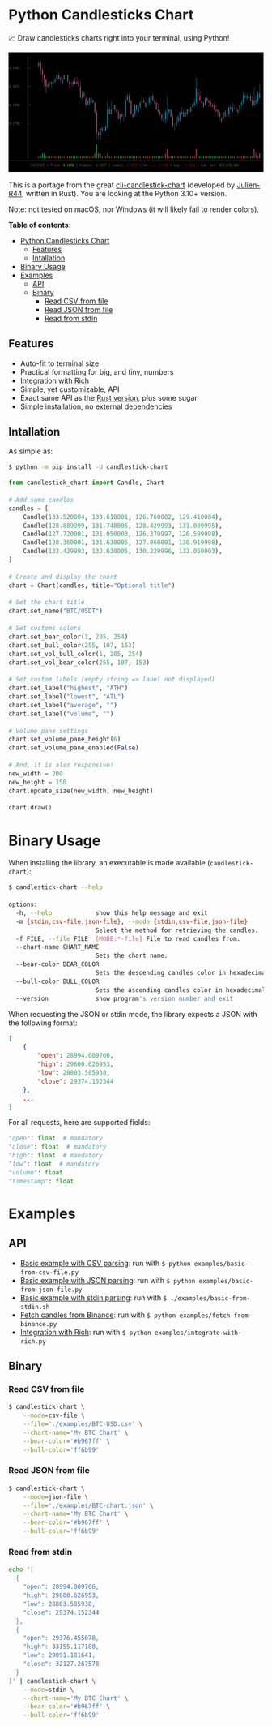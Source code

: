 # Python Candlesticks Chart

📈 Draw candlesticks charts right into your terminal, using Python!

![Preview](examples/screenshot.png)

This is a portage from the great [cli-candlestick-chart](https://github.com/Julien-R44/cli-candlestick-chart) (developed by [Julien-R44](https://github.com/Julien-R44), written in Rust).
You are looking at the Python 3.10+ version.

Note: not tested on macOS, nor Windows (it will likely fail to render colors).

**Table of contents**:
- [Python Candlesticks Chart](#python-candlesticks-chart)
  - [Features](#features)
  - [Intallation](#intallation)
- [Binary Usage](#binary-usage)
- [Examples](#examples)
  - [API](#api)
  - [Binary](#binary)
    - [Read CSV from file](#read-csv-from-file)
    - [Read JSON from file](#read-json-from-file)
    - [Read from stdin](#read-from-stdin)

## Features

- Auto-fit to terminal size
- Practical formatting for big, and tiny, numbers
- Integration with [Rich](https://github.com/Textualize/rich)
- Simple, yet customizable, API
- Exact same API as the [Rust version](https://github.com/Julien-R44/cli-candlestick-chart), plus some sugar
- Simple installation, no external dependencies

## Intallation

As simple as:

```bash
$ python -m pip install -U candlestick-chart
```

```python
from candlestick_chart import Candle, Chart

# Add some candles
candles = [
    Candle(133.520004, 133.610001, 126.760002, 129.410004),
    Candle(128.889999, 131.740005, 128.429993, 131.009995),
    Candle(127.720001, 131.050003, 126.379997, 126.599998),
    Candle(128.360001, 131.630005, 127.860001, 130.919998),
    Candle(132.429993, 132.630005, 130.229996, 132.050003),
]

# Create and display the chart
chart = Chart(candles, title="Optional title")

# Set the chart title
chart.set_name("BTC/USDT")

# Set customs colors
chart.set_bear_color(1, 205, 254)
chart.set_bull_color(255, 107, 153)
chart.set_vol_bull_color(1, 205, 254)
chart.set_vol_bear_color(255, 107, 153)

# Set custom labels (empty string => label not displayed)
chart.set_label("highest", "ATH")
chart.set_label("lowest", "ATL")
chart.set_label("average", "")
chart.set_label("volume", "")

# Volume pane settings
chart.set_volume_pane_height(6)
chart.set_volume_pane_enabled(False)

# And, it is also responsive!
new_width = 200
new_height = 150
chart.update_size(new_width, new_height)

chart.draw()
```

# Binary Usage

When installing the library, an executable is made available (`candlestick-chart`):

```bash
$ candlestick-chart --help             

options:
  -h, --help            show this help message and exit
  -m {stdin,csv-file,json-file}, --mode {stdin,csv-file,json-file}
                        Select the method for retrieving the candles.
  -f FILE, --file FILE  [MODE:*-file] File to read candles from.
  --chart-name CHART_NAME
                        Sets the chart name.
  --bear-color BEAR_COLOR
                        Sets the descending candles color in hexadecimal.
  --bull-color BULL_COLOR
                        Sets the ascending candles color in hexadecimal.
  --version             show program's version number and exit
```

When requesting the JSON or stdin mode, the library expects a JSON with the following format: 

```json
[
    {
        "open": 28994.009766,
        "high": 29600.626953,
        "low": 28803.585938,
        "close": 29374.152344
    },
    ...
]
```

For all requests, here are supported fields:

```python
"open": float  # mandatory
"close": float  # mandatory
"high": float  # mandatory
"low": float  # mandatory
"volume": float
"timestamp": float
```

# Examples

## API 

- [Basic example with CSV parsing](examples/basic-from-csv-file.py): run with `$ python examples/basic-from-csv-file.py`
- [Basic example with JSON parsing](examples/basic-from-json-file.py): run with `$ python examples/basic-from-json-file.py`
- [Basic example with stdin parsing](examples/basic-from-stdin.sh): run with `$ ./examples/basic-from-stdin.sh`
- [Fetch candles from Binance](examples/fetch-from-binance.py): run with `$ python examples/fetch-from-binance.py`
- [Integration with Rich](examples/integrate-with-rich.py): run with `$ python examples/integrate-with-rich.py`

## Binary 

### Read CSV from file

```bash
$ candlestick-chart \
    --mode=csv-file \
    --file='./examples/BTC-USD.csv' \
    --chart-name='My BTC Chart' \
    --bear-color='#b967ff' \
    --bull-color='ff6b99'
```
### Read JSON from file

```bash
$ candlestick-chart \
    --mode=json-file \
    --file='./examples/BTC-chart.json' \
    --chart-name='My BTC Chart' \
    --bear-color='#b967ff' \
    --bull-color='ff6b99'
```

### Read from stdin

```bash
echo '[
  {
    "open": 28994.009766,
    "high": 29600.626953,
    "low": 28803.585938,
    "close": 29374.152344
  },
  {
    "open": 29376.455078,
    "high": 33155.117188,
    "low": 29091.181641,
    "close": 32127.267578
  }
]' | candlestick-chart \
    --mode=stdin \
    --chart-name='My BTC Chart' \
    --bear-color='#b967ff' \
    --bull-color='ff6b99'
```
